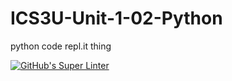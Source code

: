 # ICS3U-Unit-1-02-Python
python code repl.it thing

[![GitHub's Super Linter](https://github.com/Aidan-Lalonde-Novales/ICS3U-Unit-1-02-Python/workflows/GitHub's%20Super%20Linter/badge.svg)](https://github.com/Aidan-Lalonde-Novales/ICS3U-Unit-1-02-Python/actions)
